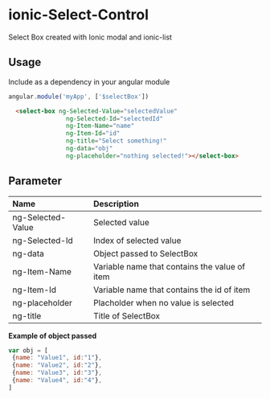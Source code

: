 ionic-Select-Control
====================

Select Box created with Ionic modal and ionic-list

## Usage

Include as a dependency in your angular module

```javascript
angular.module('myApp', ['$selectBox'])
```

```HTML
  <select-box ng-Selected-Value="selectedValue" 
          		ng-Selected-Id="selectedId" 
          		ng-Item-Name="name" 
          		ng-Item-Id="id" 
          		ng-title="Select something!" 
          		ng-data="obj" 
          		ng-placeholder="nothing selected!"></select-box>
 ```
 
## Parameter
| Name  | Description |
| :------------- | :------------- |
|ng-Selected-Value|Selected value|
|ng-Selected-Id|Index of selected value|
|ng-data|Object passed to SelectBox|
|ng-Item-Name|Variable name that contains the value of item|
|ng-Item-Id|Variable name that contains the id of item|
|ng-placeholder|Placholder when no value is selected|
|ng-title|Title of SelectBox|
 
 
 **Example of object passed**
 ```javascript
var obj = [
  {name: "Value1", id:"1"},
  {name: "Value2", id:"2"},
  {name: "Value3", id:"3"},
  {name: "Value4", id:"4"},
]
 ```
